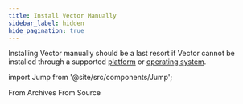 ```yaml
---
title: Install Vector Manually
sidebar_label: hidden
hide_pagination: true
---
```


Installing Vector manually should be a last resort if Vector cannot be
installed through a supported [platform][docs.platforms] or
[operating system][docs.operating_systems].

import Jump from '@site/src/components/Jump';

<Jump to="/docs/setup/installation/manual/from-archives/">From Archives</Jump>
<Jump to="/docs/setup/installation/manual/from-source/">From Source</Jump>


[docs.operating_systems]: /docs/setup/installation/operating-systems/
[docs.platforms]: /docs/setup/installation/platforms/
